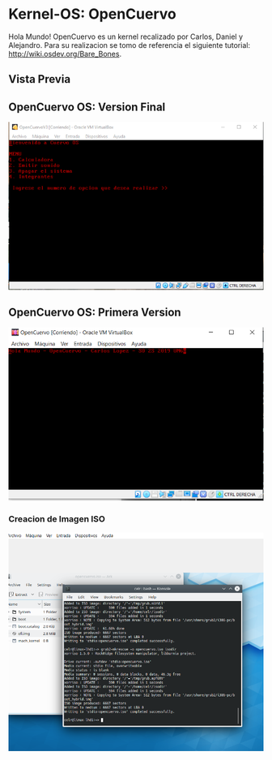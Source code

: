 # Kernel-OS: OpenCuervo
Hola Mundo!  OpenCuervo es un kernel recalizado por Carlos, Daniel y Alejandro. Para su realizacion se tomo de referencia el siguiente tutorial:  http://wiki.osdev.org/Bare_Bones.

## Vista Previa

## OpenCuervo OS: Version Final
![solarized vim](https://github.com/alejandrokf21/Kernel-OS/blob/master/Multimedia/CuervoOSFinal.png)

## OpenCuervo OS: Primera Version
![solarized vim](https://github.com/alejandrokf21/Kernel-OS/blob/master/Multimedia/final.png)

### Creacion de Imagen ISO
![solarized vim](https://github.com/alejandrokf21/Kernel-OS/blob/master/Multimedia/boot.png)
